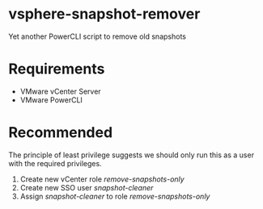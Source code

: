 # vsphere-snapshot-remover
Yet another PowerCLI script to remove old snapshots

# Requirements
* VMware vCenter Server
* VMware PowerCLI

# Recommended
The principle of least privilege suggests we should only run this as a user with the required privileges.

1. Create new vCenter role *remove-snapshots-only*
1. Create new SSO user *snapshot-cleaner*
1. Assign *snapshot-cleaner* to role *remove-snapshots-only*
